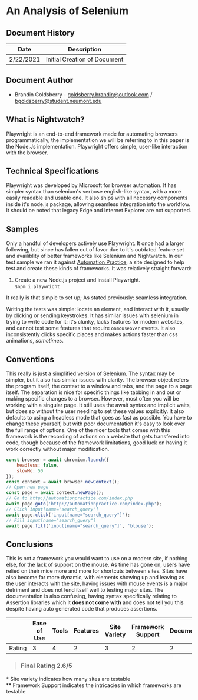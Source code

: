 
# __An Analysis of Selenium__

## __Document History__

| Date | Description |
| ------------- | -------------- |
| 2/22/2021 | Initial Creation of Document |

## __Document Author__

* Brandin Goldsberry - goldsberry.brandin@outlook.com / bgoldsberry@student.neumont.edu

## __What is Nightwatch?__

Playwright is an end-to-end framework made for automating browsers programmatically, the implementation we will be referring to in this paper is the Node.Js implementation. Playwright offers simple, user-like interaction with the browser.

## __Technical Specifications__

Playwright was developed by Microsoft for browser automation. It has simpler syntax than selenium's verbose english-like syntax, with a more easily readable and usable one. It also ships with all necessry components inside it's node.js package, allowing seamless integration into the workflow. It should be noted that legacy Edge and Internet Explorer are not supported.

## __Samples__

Only a handful of developers actively use Playwright. It once had a larger following, but since has fallen out of favor due to it's outdated feature set and availiblity of better frameworks like Selenium and Nightwatch. In our test sample we ran it against [Automation Practice](Automationpractice.com), a site designed to help test and create these kinds of frameworks. It was relatively straight forward:

1. Create a new Node.js project and install Playwright.  
`$npm i playwright`

It really is that simple to set up; As stated previously: seamless integration.
  
Writing the tests was simple: locate an element, and interact with it, usually by clicking or sending keystrokes. It has similar issues with selenium in trying to write code for it: it's clunky, lacks features for modern websites, and cannot test some features that require `onmouseover` events. It also inconsistently clicks specific places and makes actions faster than css animations, *sometimes*.

## __Conventions__

This really is just a simplified version of Selenium. The syntax may be simpler, but it also has similar issues with clarity. The browser object refers the program itself, the context to a window and tabs, and the page to a page itself. The separation is nice for specific things like tabbing in and out or making specific changes to a browser. However, most often you will be working with a singular page. It still uses the await syntax and implicit waits, but does so without the user needing to set these values explicitly. It also defaults to using a headless mode that goes as fast as possible. You have to change these yourself, but with poor documentation it's easy to look over the full range of options. One of the nicer tools that comes with this framework is the recording of actions on a website that gets transfered into code, though because of the framework limitations, good luck on having it work correctly without major modification.

```JavaScript
const browser = await chromium.launch({
    headless: false,
    slowMo: 50
});
const context = await browser.newContext();
// Open new page
const page = await context.newPage();
// Go to http://automationpractice.com/index.php
await page.goto('http://automationpractice.com/index.php');
// Click input[name="search_query"]
await page.click('input[name="search_query"]');
// Fill input[name="search_query"]
await page.fill('input[name="search_query"]', 'blouse');
```

## __Conclusions__

This is not a framework you would want to use on a modern site, if nothing else, for the lack of support on the mouse. As time has gone on, users have relied on their mice more and more for shortcuts between sites. Sites have also become far more dynamic, with elements showing up and leaving as the user interacts with the site, having issues with mouse events is a major detriment and does not lend itself well to testing major sites. The documentation is also confusing, having syntax specifically relating to Assertion libraries which it **does not come with** and does not tell you this despite having auto generated code that produces assertions.

|  | Ease of Use | Tools | Features | Site Variety | Framework Support | Documentation |
| - | - | - | - | - | - | - |
| Rating | 3 | 4 | 2 | 3 | 2 | 2 |

> ### **Final Rating** 2.6/5

\* Site variety indicates how many sites are testable  
\*\* Framework Support indicates the intricacies in which frameworks are testable
